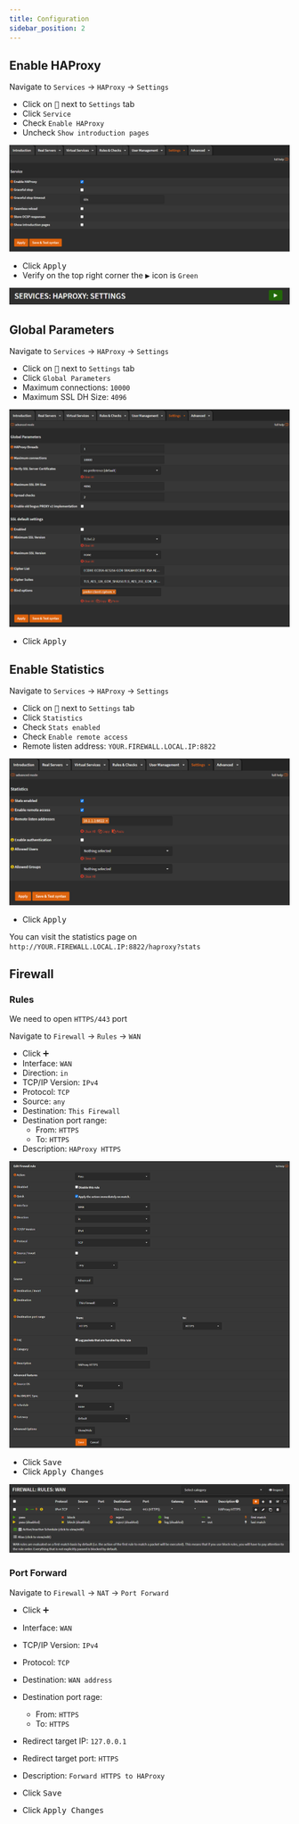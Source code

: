 ```yaml
---
title: Configuration
sidebar_position: 2
---
```


## Enable HAProxy

Navigate to `Services` -> `HAProxy` -> `Settings`

- Click on <kbd>🔽</kbd> next to `Settings` tab
- Click `Service`
- Check `Enable HAProxy`
- Uncheck `Show introduction pages`

![haproxy-service](img/haproxy-service.png)

- Click <kbd>Apply</kbd>
- Verify on the top right corner the <kbd>▶️</kbd> icon is `Green`

![haproxy-green](img/haproxy-green.png)

## Global Parameters

Navigate to `Services` -> `HAProxy` -> `Settings`

- Click on <kbd>🔽</kbd> next to `Settings` tab
- Click `Global Parameters`
- Maximum connections: `10000`
- Maximum SSL DH Size: `4096`

![haproxy-global-parameters](img/haproxy-global-parameters.png)

- Click <kbd>Apply</kbd>

## Enable Statistics

Navigate to `Services` -> `HAProxy` -> `Settings`

- Click on <kbd>🔽</kbd> next to `Settings` tab
- Click `Statistics`
- Check `Stats enabled`
- Check `Enable remote access`
- Remote listen address: `YOUR.FIREWALL.LOCAL.IP:8822`

![haproxy-stats](img/haproxy-stats.png)

- Click <kbd>Apply</kbd>

You can visit the statistics page on `http://YOUR.FIREWALL.LOCAL.IP:8822/haproxy?stats`

## Firewall

### Rules

We need to open `HTTPS/443` port

Navigate to `Firewall` -> `Rules` -> `WAN`

- Click <kbd>➕</kbd>
- Interface: `WAN`
- Direction: `in`
- TCP/IP Version: `IPv4`
- Protocol: `TCP`
- Source: `any`
- Destination: `This Firewall`
- Destination port range:
  - From: `HTTPS`
  - To: `HTTPS`
- Description: `HAProxy HTTPS`

![haproxy-fw-rule](img/haproxy-fw-rule.png)

- Click <kbd>Save</kbd>
- Click <kbd>Apply Changes</kbd>

![haproxy-rules-view](img/haproxy-rules-view.png)

### Port Forward

Navigate to `Firewall` -> `NAT` -> `Port Forward`

- Click <kbd>➕</kbd>
- Interface: `WAN`
- TCP/IP Version: `IPv4`
- Protocol: `TCP`
- Destination: `WAN address`
- Destination port rage:
  - From: `HTTPS`
  - To: `HTTPS`
- Redirect target IP: `127.0.0.1`
- Redirect target port: `HTTPS`
- Description: `Forward HTTPS to HAProxy`

- Click <kbd>Save</kbd>
- Click <kbd>Apply Changes</kbd>
